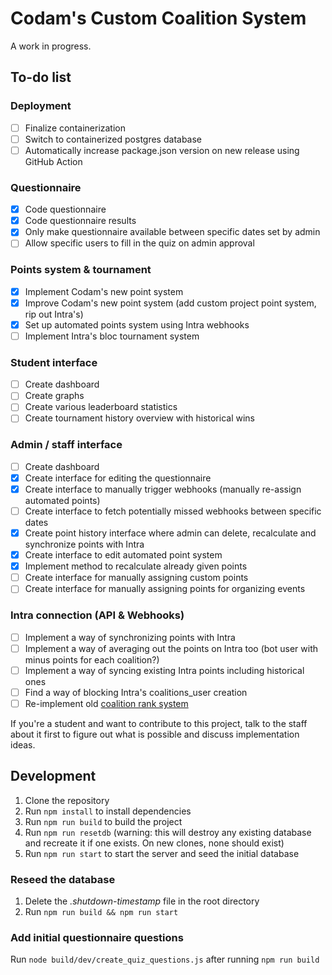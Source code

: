 # Codam's Custom Coalition System

A work in progress.

## To-do list

### Deployment
- [ ] Finalize containerization
- [ ] Switch to containerized postgres database
- [ ] Automatically increase package.json version on new release using GitHub Action

### Questionnaire
- [x] Code questionnaire
- [x] Code questionnaire results
- [x] Only make questionnaire available between specific dates set by admin
- [ ] Allow specific users to fill in the quiz on admin approval

### Points system & tournament
- [x] Implement Codam's new point system
- [x] Improve Codam's new point system (add custom project point system, rip out Intra's)
- [x] Set up automated points system using Intra webhooks
- [ ] Implement Intra's bloc tournament system

### Student interface
- [ ] Create dashboard
- [ ] Create graphs
- [ ] Create various leaderboard statistics
- [ ] Create tournament history overview with historical wins

### Admin / staff interface
- [ ] Create dashboard
- [x] Create interface for editing the questionnaire
- [x] Create interface to manually trigger webhooks (manually re-assign automated points)
- [ ] Create interface to fetch potentially missed webhooks between specific dates
- [x] Create point history interface where admin can delete, recalculate and synchronize points with Intra
- [x] Create interface to edit automated point system
- [x] Implement method to recalculate already given points
- [ ] Create interface for manually assigning custom points
- [ ] Create interface for manually assigning points for organizing events

### Intra connection (API & Webhooks)
- [ ] Implement a way of synchronizing points with Intra
- [ ] Implement a way of averaging out the points on Intra too (bot user with minus points for each coalition?)
- [ ] Implement a way of syncing existing Intra points including historical ones
- [ ] Find a way of blocking Intra's coalitions_user creation
- [ ] Re-implement old [coalition rank system](https://github.com/codam-coding-college/coalition-ranks)

If you're a student and want to contribute to this project, talk to the staff about it first to figure out what is possible and discuss implementation ideas.

## Development
1. Clone the repository
2. Run `npm install` to install dependencies
3. Run `npm run build` to build the project
4. Run `npm run resetdb` (warning: this will destroy any existing database and recreate it if one exists. On new clones, none should exist)
5. Run `npm run start` to start the server and seed the initial database

### Reseed the database
1. Delete the *.shutdown-timestamp* file in the root directory
2. Run `npm run build && npm run start`

### Add initial questionnaire questions
Run `node build/dev/create_quiz_questions.js` after running `npm run build`
